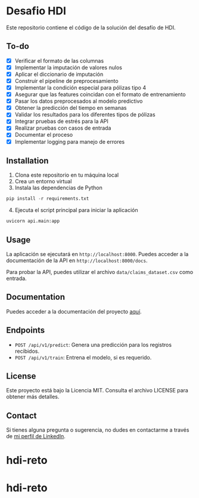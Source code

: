 # Desafio HDI

Este repositorio contiene el código de la solución del desafío de HDI.

## To-do

- [X] Verificar el formato de las columnas
- [X] Implementar la imputación de valores nulos
- [X] Aplicar el diccionario de imputación
- [X] Construir el pipeline de preprocesamiento
- [X] Implementar la condición especial para pólizas tipo 4
- [X] Asegurar que las features coincidan con el formato de entrenamiento
- [X] Pasar los datos preprocesados al modelo predictivo
- [X] Obtener la predicción del tiempo en semanas
- [X] Validar los resultados para los diferentes tipos de pólizas
- [X] Integrar pruebas de estrés para la API
- [X] Realizar pruebas con casos de entrada
- [X] Documentar el proceso
- [X] Implementar logging para manejo de errores

## Installation

1. Clona este repositorio en tu máquina local
2. Crea un entorno virtual
3. Instala las dependencias de Python

```python
pip install -r requirements.txt
```

4. Ejecuta el script principal para iniciar la aplicación

```python
uvicorn api.main:app
```

## Usage

La aplicación se ejecutará en `http://localhost:8000`. Puedes acceder a la documentación de la API en `http://localhost:8000/docs`.

Para probar la API, puedes utilizar el archivo `data/claims_dataset.csv` como entrada.

## Documentation

Puedes acceder a la documentación del proyecto [aquí](https://jarb29.github.io/desafio-hdi/).

## Endpoints

- `POST /api/v1/predict`: Genera una predicción para los registros recibidos.
- `POST /api/v1/train`: Entrena el modelo, si es requerido.

## License

Este proyecto está bajo la Licencia MIT. Consulta el archivo LICENSE para obtener más detalles.

## Contact

Si tienes alguna pregunta o sugerencia, no dudes en contactarme a través de [mi perfil de LinkedIn](https://www.linkedin.com/in/jarb29/).
# hdi-reto
# hdi-reto
